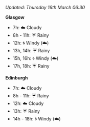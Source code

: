 *Updated: Thursday 16th March 06:30*

**Glasgow**

* 7h: :cloud: Cloudy
* 8h - 11h: :umbrella: Rainy
* 12h: :cyclone: Windy (:cloud:)
* 13h, 14h: :umbrella: Rainy
* 15h, 16h: :cyclone: Windy (:cloud:)
* 17h, 18h: :umbrella: Rainy

**Edinburgh**

* 7h: :cloud: Cloudy
* 8h - 11h: :umbrella: Rainy
* 12h: :cloud: Cloudy
* 13h: :umbrella: Rainy
* 14h - 18h: :cyclone: Windy (:cloud:)
